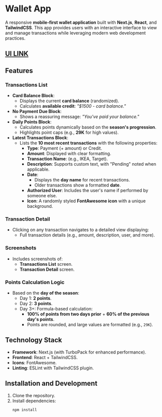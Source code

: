 # Wallet App

A responsive **mobile-first wallet application** built with **Next.js**, **React**, and **TailwindCSS**. This app provides users with an interactive interface to view and manage transactions while leveraging modern web development practices.

## [UI LINK](https://ViktorBykh.github.io/wallet-app)

## Features

### Transactions List
- **Card Balance Block**:
  - Displays the current **card balance** (randomized).
  - Calculates **available credit**: *"$1500 - card balance."*
- **No Payment Due Block**:
  - Shows a reassuring message: *"You've paid your balance."*
- **Daily Points Block**:
  - Calculates points dynamically based on the **season's progression**.
  - Highlights point caps (e.g., **29K** for high values).
- **Latest Transactions Block**:
  - Lists the **10 most recent transactions** with the following properties:
    - **Type**: Payment (+ amount) or Credit.
    - **Amount**: Displayed with clear formatting.
    - **Transaction Name**: (e.g., IKEA, Target).
    - **Description**: Supports custom text, with "Pending" noted when applicable.
    - **Date**:
      - Displays the **day name** for recent transactions.
      - Older transactions show a formatted **date**.
    - **Authorized User**: Includes the user's name if performed by someone else.
    - **Icon**: A randomly styled **FontAwesome icon** with a unique background.

### Transaction Detail
- Clicking on any transaction navigates to a detailed view displaying:
  - Full transaction details (e.g., amount, description, user, and more).

### Screenshots
- Includes screenshots of:
  - **Transactions List** screen.
  - **Transaction Detail** screen.

### Points Calculation Logic
- Based on the **day of the season**:
  - Day 1: **2 points**.
  - Day 2: **3 points**.
  - Day 3+: Formula-based calculation:
    - **100% of points from two days prior** + **60% of the previous day's points**.
    - Points are rounded, and large values are formatted (e.g., `29K`).

## Technology Stack
- **Framework**: Next.js (with TurboPack for enhanced performance).
- **Frontend**: React + TailwindCSS.
- **Icons**: FontAwesome.
- **Linting**: ESLint with TailwindCSS plugin.

## Installation and Development
1. Clone the repository.
2. Install dependencies:
   ```bash
   npm install
   ```
